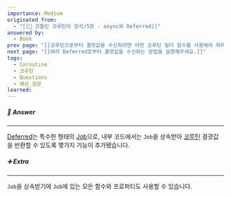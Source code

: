 ```yaml
---
importance: Medium
originated from:
  - "[[📘 코틀린 코루틴의 정석/5장 - async와 Deferred]]"
answered by:
  - Book
prev page: "[[코루틴으로부터 결괏값을 수신하려면 어떤 코루틴 빌더 함수를 사용해야 하며, 어떻게 결괏값을 수신하나요?]]"
next page: "[[여러 Deferred로부터 결괏값을 수신하는 방법을 설명해주세요.]]"
tags:
  - Coroutine
  - 코루틴
  - Questions
  - 예상_질문
learned:
---
```

##### 💬 Answer
---
[Deferred](Deferred.md)는 특수한 형태의 [Job](Job.md)으로, 내부 코드에서는 `Job`을 상속받아 [코루틴](코루틴.md) 결괏값을 반환할 수 있도록 몇가지 기능이 추가됐습니다.

##### ➕ Extra
---
`Job`을 상속받기에 `Job`에 있는 모든 함수와 프로퍼티도 사용할 수 있습니다.
